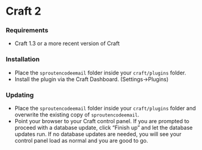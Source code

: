 # Craft 2

### Requirements

* Craft 1.3 or a more recent version of Craft

### Installation

* Place the `sproutencodeemail` folder inside your `craft/plugins` folder.
* Install the plugin via the Craft Dashboard. (Settings&rarr;Plugins)

### Updating

* Place the `sproutencodeemail` folder inside your `craft/plugins` folder and overwrite the existing copy of `sproutencodeemail`.
* Point your browser to your Craft control panel. If you are prompted to proceed with a database update, click “Finish up” and let the database updates run.  If no database updates are needed, you will see your control panel load as normal and you are good to go.
